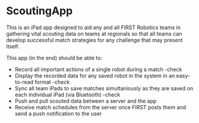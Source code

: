ScoutingApp
===========
This is an iPad app designed to aid any and all FIRST Robotics teams in gathering vital scouting data on teams at regionals so that all teams can develop successful match strategies for any challenge that may present itself.

This app (in the end) should be able to:
 - Record all important actions of a single robot during a match -check
 - Display the recorded data for any saved robot in the system in an easy-to-read format -check
 - Sync all team iPads to save matches simultaniously as they are saved on each individual iPad (via Bluetooth) -check
 - Push and pull scouted data between a server and the app
 - Receive match schedules from the server once FIRST posts them and send a push notification to the user

